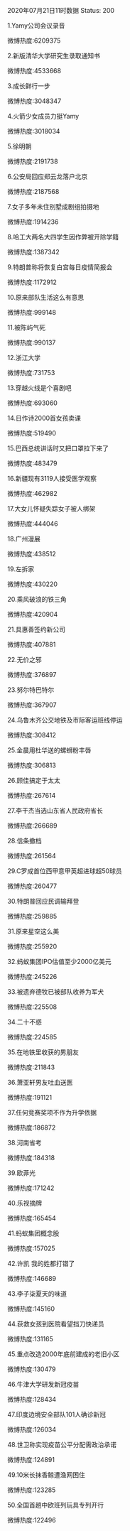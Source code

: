 2020年07月21日11时数据
Status: 200

1.Yamy公司会议录音

微博热度:6209375

2.新版清华大学研究生录取通知书

微博热度:4533668

3.成长鲜行一步

微博热度:3048347

4.火箭少女成员力挺Yamy

微博热度:3018034

5.徐明朝

微博热度:2191738

6.公安局回应郑云龙落户北京

微博热度:2187568

7.女子多年未住别墅成剧组拍摄地

微博热度:1914236

8.哈工大两名大四学生因作弊被开除学籍

微博热度:1387342

9.特朗普称将恢复白宫每日疫情简报会

微博热度:1172912

10.原来部队生活这么有意思

微博热度:999148

11.被陈屿气死

微博热度:990137

12.浙江大学

微博热度:731753

13.穿越火线是个喜剧吧

微博热度:693060

14.日作诗2000首女孩卖课

微博热度:519490

15.巴西总统讲话时又把口罩拉下来了

微博热度:483479

16.新疆现有3119人接受医学观察

微博热度:462982

17.大女儿怀疑失踪女子被人绑架

微博热度:444046

18.广州漫展

微博热度:438512

19.左拆家

微博热度:430220

20.乘风破浪的铁三角

微博热度:420904

21.具惠善签约新公司

微博热度:407881

22.无价之邪

微博热度:376897

23.努尔特巴特尔

微博热度:367907

24.乌鲁木齐公交地铁及市际客运班线停运

微博热度:308412

25.金晨用杜华送的螺蛳粉丰唇

微博热度:306813

26.顾佳搞定于太太

微博热度:267614

27.李干杰当选山东省人民政府省长

微博热度:266689

28.信条撤档

微博热度:261564

29.C罗成首位西甲意甲英超进球超50球员

微博热度:260477

30.特朗普回应民调输拜登

微博热度:259885

31.原来星空这么美

微博热度:255920

32.蚂蚁集团IPO估值至少2000亿美元

微博热度:245226

33.被遗弃德牧已被部队收养为军犬

微博热度:225508

34.二十不惑

微博热度:224585

35.在地铁里收获的男朋友

微博热度:211843

36.萧亚轩男友吐血送医

微博热度:191121

37.任何竞赛奖项不作为升学依据

微博热度:186872

38.河南省考

微博热度:184318

39.欧菲光

微博热度:171242

40.乐视摘牌

微博热度:165454

41.蚂蚁集团概念股

微博热度:157025

42.许凯 我的姓都打错了

微博热度:146689

43.李子柒夏天的味道

微博热度:145160

44.获救女孩到医院看望挡刀快递员

微博热度:131165

45.重点改造2000年底前建成的老旧小区

微博热度:130479

46.牛津大学研发新冠疫苗

微博热度:128434

47.印度边境安全部队101人确诊新冠

微博热度:126034

48.世卫称实现疫苗公平分配需政治承诺

微博热度:124891

49.10米长抹香鲸遭渔网困住

微博热度:123285

50.全国首趟中欧班列玩具专列开行

微博热度:122496

